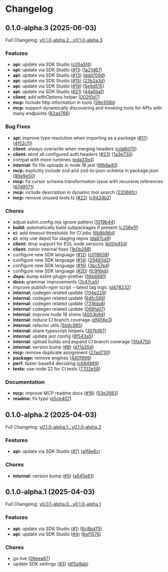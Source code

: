 # Changelog

## 0.1.0-alpha.3 (2025-06-03)

Full Changelog: [v0.1.0-alpha.2...v0.1.0-alpha.3](https://github.com/dackerman/met-museum-demo/compare/v0.1.0-alpha.2...v0.1.0-alpha.3)

### Features

* **api:** update via SDK Studio ([c05a5f4](https://github.com/dackerman/met-museum-demo/commit/c05a5f41f144e9230b0ec9de40fbfdc195a317b3))
* **api:** update via SDK Studio ([#11](https://github.com/dackerman/met-museum-demo/issues/11)) ([1a21d67](https://github.com/dackerman/met-museum-demo/commit/1a21d6727fc95e6cd2a4bd126b5c57325b501f81))
* **api:** update via SDK Studio ([#13](https://github.com/dackerman/met-museum-demo/issues/13)) ([ddd709d](https://github.com/dackerman/met-museum-demo/commit/ddd709d10dcf37e8397b683ce4f490a20f358841))
* **api:** update via SDK Studio ([#15](https://github.com/dackerman/met-museum-demo/issues/15)) ([23b2a3d](https://github.com/dackerman/met-museum-demo/commit/23b2a3da7866015ce6be11d1506591c110db4adb))
* **api:** update via SDK Studio ([#19](https://github.com/dackerman/met-museum-demo/issues/19)) ([5e9d515](https://github.com/dackerman/met-museum-demo/commit/5e9d515a06cbac6063de10df1986dc8ebe3ec093))
* **api:** update via SDK Studio ([#21](https://github.com/dackerman/met-museum-demo/issues/21)) ([44a0baf](https://github.com/dackerman/met-museum-demo/commit/44a0baf6224badd32a588895bf576d56384e2d4e))
* **client:** add withOptions helper ([002f0d7](https://github.com/dackerman/met-museum-demo/commit/002f0d7d663c72631300e171163e442719e024d9))
* **mcp:** include http information in tools ([59e356b](https://github.com/dackerman/met-museum-demo/commit/59e356ba8ece1f198c3c5ba0f70456cbb33cd553))
* **mcp:** support dynamically discovering and invoking tools for APIs with many endpoints ([82ad766](https://github.com/dackerman/met-museum-demo/commit/82ad766d0679d478974125044ac6ba9b5bad56b5))


### Bug Fixes

* **api:** improve type resolution when importing as a package ([#17](https://github.com/dackerman/met-museum-demo/issues/17)) ([4f52c11](https://github.com/dackerman/met-museum-demo/commit/4f52c112585ae8f475b8a552799957cf08f96521))
* **client:** always overwrite when merging headers ([cda6d70](https://github.com/dackerman/met-museum-demo/commit/cda6d703ce0338c6a1f29d4d108973ab8ddd31ef))
* **client:** send all configured auth headers ([#23](https://github.com/dackerman/met-museum-demo/issues/23)) ([1a3e730](https://github.com/dackerman/met-museum-demo/commit/1a3e730c090844f21798ce3cd0ac9e12173f2e35))
* compat with more runtimes ([eda33e4](https://github.com/dackerman/met-museum-demo/commit/eda33e4f227f7129a1529d948e87e57bf175566e))
* **internal:** fix file uploads in node 18 jest ([9fb6a40](https://github.com/dackerman/met-museum-demo/commit/9fb6a40c8b5e148548ce3d9f12cc9f68d8dd3be2))
* **mcp:** explicitly include zod and zod-to-json-schema in package.json ([90e9e50](https://github.com/dackerman/met-museum-demo/commit/90e9e50eb4e9e7840d167ec03847adfda7806111))
* **mcp:** fix cursor schema transformation issue with recursive references ([67d9071](https://github.com/dackerman/met-museum-demo/commit/67d907127b42c758a56e408eb2429418b4cbdf13))
* **mcp:** include description in dynamic tool search ([22066fc](https://github.com/dackerman/met-museum-demo/commit/22066fc03c2668f0b7706a3fd3be7136e3908cac))
* **mcp:** remove unused tools.ts ([#22](https://github.com/dackerman/met-museum-demo/issues/22)) ([c942db2](https://github.com/dackerman/met-museum-demo/commit/c942db2e588057220b58b8af5bd1ced39823ae1f))


### Chores

* adjust eslint.config.mjs ignore pattern ([1019b44](https://github.com/dackerman/met-museum-demo/commit/1019b44d7267d6bb7c05b02578a4522ce6e4627d))
* **build:** automatically build subpackages if present ([c256e1f](https://github.com/dackerman/met-museum-demo/commit/c256e1fbe3c0d0c3f0504a685450159135f849b5))
* **ci:** add timeout thresholds for CI jobs ([6b8b96d](https://github.com/dackerman/met-museum-demo/commit/6b8b96d40fa8b496a813fbacac559babbff8791b))
* **ci:** only use depot for staging repos ([da87ca9](https://github.com/dackerman/met-museum-demo/commit/da87ca94468840da6b684f8fabec57e7cf2f260b))
* **client:** drop support for EOL node versions ([b00e454](https://github.com/dackerman/met-museum-demo/commit/b00e454e23d341f52b25a99410e0908a15d6fb7f))
* **client:** minor internal fixes ([1b0b288](https://github.com/dackerman/met-museum-demo/commit/1b0b28830b7832e359d997e213c181ffbee687e7))
* configure new SDK language ([#12](https://github.com/dackerman/met-museum-demo/issues/12)) ([c019638](https://github.com/dackerman/met-museum-demo/commit/c019638273c03927a517b86ff5880139a924b22d))
* configure new SDK language ([#14](https://github.com/dackerman/met-museum-demo/issues/14)) ([29483d2](https://github.com/dackerman/met-museum-demo/commit/29483d20662d3de23a3bb9c00d125fe7f6b87f90))
* configure new SDK language ([#16](https://github.com/dackerman/met-museum-demo/issues/16)) ([3bc57e4](https://github.com/dackerman/met-museum-demo/commit/3bc57e47a629c5ac0518f1a77134088be8605f99))
* configure new SDK language ([#20](https://github.com/dackerman/met-museum-demo/issues/20)) ([fc9f6eb](https://github.com/dackerman/met-museum-demo/commit/fc9f6ebf7c1265ff8a3f6b57afb5d434cb9424bf))
* **deps:** bump eslint-plugin-prettier ([56b6681](https://github.com/dackerman/met-museum-demo/commit/56b66812fc554c190b35393e9c289a07c85ebaad))
* **docs:** grammar improvements ([7c47ca5](https://github.com/dackerman/met-museum-demo/commit/7c47ca57b0e947a52427613bad3b72725756614f))
* improve publish-npm script --latest tag logic ([d478232](https://github.com/dackerman/met-museum-demo/commit/d4782321687e7b8e895d126714bc16a718332525))
* **internal:** codegen related update ([704e229](https://github.com/dackerman/met-museum-demo/commit/704e229359dd0e81a881c38c36a0691b777d60a3))
* **internal:** codegen related update ([64fc589](https://github.com/dackerman/met-museum-demo/commit/64fc5894469f9f5ba3a0158be38b580d89b24e65))
* **internal:** codegen related update ([7318da8](https://github.com/dackerman/met-museum-demo/commit/7318da8c8361c732ee5570fcabf30eb96028ae80))
* **internal:** codegen related update ([068fa07](https://github.com/dackerman/met-museum-demo/commit/068fa072591e8dfe1a6f0f5adcd37beaf7645311))
* **internal:** improve node 18 shims ([4003b94](https://github.com/dackerman/met-museum-demo/commit/4003b94ddea218739dbf79f181193c122c7bdb1e))
* **internal:** reduce CI branch coverage ([df456e3](https://github.com/dackerman/met-museum-demo/commit/df456e3b3736b6eb9eaf33a1b26831381bae1e13))
* **internal:** refactor utils ([5b9c985](https://github.com/dackerman/met-museum-demo/commit/5b9c985a0098b3d35d1a1e0ee5e5134a248f2e3b))
* **internal:** share typescript helpers ([307b167](https://github.com/dackerman/met-museum-demo/commit/307b167d2197ec54f0577bad9397228c52377d95))
* **internal:** update jest config ([9f543a5](https://github.com/dackerman/met-museum-demo/commit/9f543a57d22696cf8d1b5fca70be0312baa66119))
* **internal:** upload builds and expand CI branch coverage ([3fa47fd](https://github.com/dackerman/met-museum-demo/commit/3fa47fd652803e14e64a0ff20eb0d8b3861854fa))
* **internal:** version bump ([#8](https://github.com/dackerman/met-museum-demo/issues/8)) ([d71a35d](https://github.com/dackerman/met-museum-demo/commit/d71a35dcf3db467682bd28c0d99fe8c28d235df1))
* **mcp:** remove duplicate assignment ([27ad730](https://github.com/dackerman/met-museum-demo/commit/27ad73011795cd920ee4b0a1ac82822d3df342ff))
* **package:** remove engines ([440f999](https://github.com/dackerman/met-museum-demo/commit/440f99987a5aca054c4727038d25aec4c235d5a0))
* **perf:** faster base64 decoding ([c684869](https://github.com/dackerman/met-museum-demo/commit/c68486936604ca1a8acbe7b413880dec5d88da6b))
* **tests:** use node 22 for CI tests ([7702e58](https://github.com/dackerman/met-museum-demo/commit/7702e58adc46d063dfac95ad063c0a7be6c78c4d))


### Documentation

* **mcp:** improve MCP readme docs ([#18](https://github.com/dackerman/met-museum-demo/issues/18)) ([53e2683](https://github.com/dackerman/met-museum-demo/commit/53e268388891e7fb6b578cc3452aa42881bf9790))
* **readme:** fix typo ([e5ce407](https://github.com/dackerman/met-museum-demo/commit/e5ce407ba8ab6f86e9bc7e90457c77ea445f11d9))

## 0.1.0-alpha.2 (2025-04-03)

Full Changelog: [v0.1.0-alpha.1...v0.1.0-alpha.2](https://github.com/dackerman/met-museum-demo/compare/v0.1.0-alpha.1...v0.1.0-alpha.2)

### Features

* **api:** update via SDK Studio ([#7](https://github.com/dackerman/met-museum-demo/issues/7)) ([a1f4e6c](https://github.com/dackerman/met-museum-demo/commit/a1f4e6c8217fbe804a1b9d5a15d1b97e5aa55b22))


### Chores

* **internal:** version bump ([#5](https://github.com/dackerman/met-museum-demo/issues/5)) ([a545e61](https://github.com/dackerman/met-museum-demo/commit/a545e6156f200e75b10fceb25fb52a5bc5065048))

## 0.1.0-alpha.1 (2025-04-03)

Full Changelog: [v0.0.1-alpha.0...v0.1.0-alpha.1](https://github.com/dackerman/met-museum-demo/compare/v0.0.1-alpha.0...v0.1.0-alpha.1)

### Features

* **api:** update via SDK Studio ([#1](https://github.com/dackerman/met-museum-demo/issues/1)) ([6c8bd75](https://github.com/dackerman/met-museum-demo/commit/6c8bd750de079e350b25cb22a7244eb009c867db))
* **api:** update via SDK Studio ([#4](https://github.com/dackerman/met-museum-demo/issues/4)) ([6ef1576](https://github.com/dackerman/met-museum-demo/commit/6ef1576ce7b71da0a924e3fb28f17c8f2af4e3b1))


### Chores

* go live ([06eea67](https://github.com/dackerman/met-museum-demo/commit/06eea6758b3ebae1ec8e7195eb997d46b0dfa929))
* update SDK settings ([#3](https://github.com/dackerman/met-museum-demo/issues/3)) ([d15a9ab](https://github.com/dackerman/met-museum-demo/commit/d15a9ab21e99957f461ae81202ff719f2a245d92))
